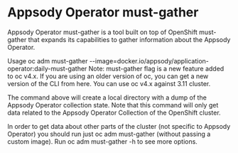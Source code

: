 # Appsody Operator must-gather

Appsody Operator must-gather is a tool built on top of OpenShift must-gather that expands its capabilities to gather information about the Appsody Operator.

Usage
oc adm must-gather --image=docker.io/appsody/application-operator:daily-must-gather
Note: must-gather flag is a new feature added to oc v4.x. If you are using an older version of oc, you can get a new version of the CLI from here. You can use oc v4.x against 3.11 cluster.

The command above will create a local directory with a dump of the Appsody Operator collection state. Note that this command will only get data related to the Appsody Operator Collection of the OpenShift cluster. 

In order to get data about other parts of the cluster (not specific to Appsody Operator) you should run just oc adm must-gather (without passing a custom image). Run oc adm must-gather -h to see more options.